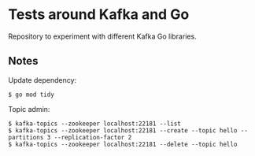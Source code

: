 # Tests around Kafka and Go

Repository to experiment with different Kafka Go libraries.

## Notes

Update dependency:

```
$ go mod tidy
```

Topic admin:

```
$ kafka-topics --zookeeper localhost:22181 --list
$ kafka-topics --zookeeper localhost:22181 --create --topic hello --partitions 3 --replication-factor 2
$ kafka-topics --zookeeper localhost:22181 --delete --topic hello
```